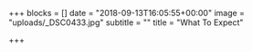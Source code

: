 +++
blocks = []
date = "2018-09-13T16:05:55+00:00"
image = "uploads/_DSC0433.jpg"
subtitle = ""
title = "What To Expect"

+++

